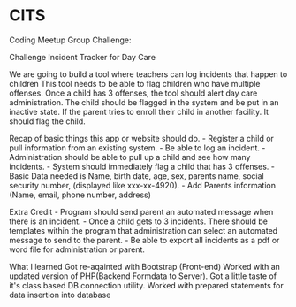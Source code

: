 # CITS

Coding Meetup Group Challenge:

Challenge Incident Tracker for Day Care 
 
We are going to build a tool where teachers can log incidents that happen to children  This tool needs to be able to flag children who have multiple offenses.  Once a child has 3 offenses, the tool should alert day care administration.  The child should be flagged in the system and be put in an inactive state.  If the parent tries to enroll their child in another facility.  It should flag the child. 
 
Recap of basic things this app or website should do. - Register a child or pull information from an existing system. - Be able to log an incident. - Administration should be able to pull up a child and see how many incidents. - System should immediately flag a child that has 3 offenses. - Basic Data needed is Name, birth date, age, sex, parents name, social security number, (displayed like xxx-xx-4920). - Add Parents information (Name, email, phone number, address) 
 
Extra Credit - Program should send parent an automated message when there is an incident. - Once a child gets to 3 incidents.  There should be templates within the program that administration can select an automated message to send to the parent. - Be able to export all incidents as a pdf or word file for administration or parent. 

What I learned
Got re-aqainted with Bootstrap (Front-end)
Worked with an updated version of PHP(Backend Formdata to Server). Got a little taste of it's class based DB connection utility.
Worked with prepared statements for data insertion into database
